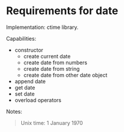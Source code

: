 # Requirements for date

Implementation: ctime library.

Capabilities:

- constructor
  - create current date
  - create date from numbers
  - create date from string
  - create date from other date object
- append date
- get date
- set date
- overload operators

Notes:

> Unix time: 1 January 1970
